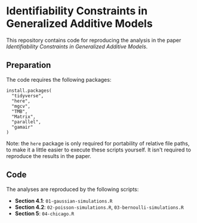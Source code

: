 # Identifiability Constraints in Generalized Additive Models

This repository contains code for reproducing the analysis in the paper *Identifiability Constraints in Generalized Additive Models*.

## Preparation

The code requires the following packages:
```
install.packages(
  "tidyverse",
  "here",
  "mgcv",
  "TMB",
  "Matrix",
  "parallel",
  "gamair"
)
```

Note: the `here` package is only required for portability of relative file paths, to make it a little easier to execute these scripts yourself.
It isn't required to reproduce the results in the paper.

## Code

The analyses are reproduced by the following scripts:

- **Section 4.1**: `01-gaussian-simulations.R`
- **Section 4.2**: `02-poisson-simulations.R`, `03-bernoulli-simulations.R`
- **Section 5**: `04-chicago.R`

